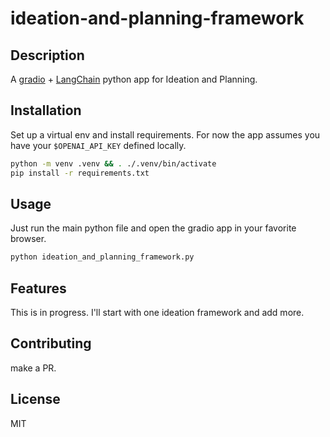 # ideation-and-planning-framework

## Description
A [gradio]([url](https://www.gradio.app/)) + [LangChain](https://python.langchain.com/docs/get_started/introduction) python app for Ideation and Planning.

## Installation
Set up a virtual env and install requirements.
For now the app assumes you have your `$OPENAI_API_KEY` defined locally. 

```sh
python -m venv .venv && . ./.venv/bin/activate
pip install -r requirements.txt
```

## Usage
Just run the main python file and open the gradio app in your favorite browser.
```sh
python ideation_and_planning_framework.py
```

## Features
This is in progress.  I'll start with one ideation framework and add more.  

## Contributing
make a PR.  

## License
MIT

